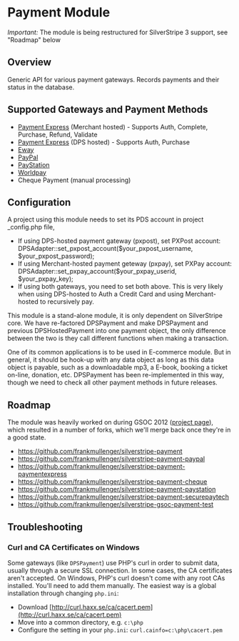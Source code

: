 # Payment Module

*Important:* The module is being restructured for SilverStripe 3 support, see "Roadmap" below

## Overview 

Generic API for various payment gateways. 
Records payments and their status in the database. 

## Supported Gateways and Payment Methods

 * [Payment Express](http://paymentexpress.com) (Merchant hosted) - Supports Auth, Complete, Purchase, Refund, Validate
 * [Payment Express](http://paymentexpress.com) (DPS hosted) - Supports Auth, Purchase
 * [Eway](http://www.eway.com.au/)
 * [PayPal](http://www.paypal.com)
 * [PayStation](http://www.paystation.com)
 * [Worldpay](http://www.worldpay.com)
 * Cheque Payment (manual processing)

## Configuration

A project using this module needs to set its PDS account in project _config.php file,
-	If using DPS-hosted payment gateway (pxpost), set PXPost account:
	DPSAdapter::set_pxpost_account($your_pxpost_username, $your_pxpost_password);
-	If using Merchant-hosted payment geteway (pxpay), set PXPay account:
	DPSAdapter::set_pxpay_account($your_pxpay_userid, $your_pxpay_key);
-	If using both gateways, you need to set both above. This is very likely when using
	DPS-hosted to Auth a Credit Card and using Merchant-hosted to recursively pay.

This module is a stand-alone module, it is only dependent on SilverStripe core.
We have re-factored DPSPayment and make DPSPayment and previous DPSHostedPayment into one
payment object, the only difference between the two is they call different functions when 
making a transaction.

One of its common applications is to be used in E-commerce module. But in general,
it should be hook-up with any data object as long as this data object is payable,
such as a downloadable mp3, a E-book, booking a ticket on-line, donation, etc.
DPSPayment has been re-implemented in this way, though we need to check all other payment
methods in future releases.

## Roadmap

The module was heavily worked on during GSOC 2012 
([project page](https://github.com/silverstripe/gsoc-wiki/wiki/GSOC-2012-Project:-Improve-Payment-Module)),
which resulted in a number of forks, which we'll merge back once they're in a good state.

 * https://github.com/frankmullenger/silverstripe-payment
 * https://github.com/frankmullenger/silverstripe-payment-paypal
 * https://github.com/frankmullenger/silverstripe-payment-paymentexpress
 * https://github.com/frankmullenger/silverstripe-payment-cheque
 * https://github.com/frankmullenger/silverstripe-payment-paystation
 * https://github.com/frankmullenger/silverstripe-payment-securepaytech
 * https://github.com/frankmullenger/silverstripe-gsoc-payment-test

## Troubleshooting

### Curl and CA Certificates on Windows

Some gateways (like `DPSPayment`) use PHP's curl in order to submit data,
usually through a secure SSL connection. In some cases, the CA certificates
aren't accepted. On Windows, PHP's curl doesn't come with any root CAs installed.
You'll need to add them manually. The easiest way is a global installation
through changing `php.ini`:

 * Download [http://curl.haxx.se/ca/cacert.pem](http://curl.haxx.se/ca/cacert.pem)
 * Move into a common directory, e.g. `c:\php`
 * Configure the setting in your `php.ini`: `curl.cainfo=c:\php\cacert.pem`
